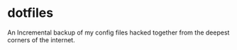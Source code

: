 # dotfiles
An Incremental backup of my config files hacked together from the deepest corners of the internet.
